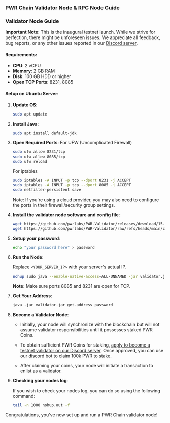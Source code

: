 
### **PWR Chain Validator Node & RPC Node Guide**

### **Validator Node Guide**

**Important Note**: This is the inaugural testnet launch. While we strive for perfection, there might be unforeseen issues. We appreciate all feedback, bug reports, or any other issues reported in our [Discord server](https://discord.gg/DJkcuy9SAg).

#### **Requirements**:
- **CPU**: 2 vCPU
- **Memory**: 2 GB RAM
- **Disk**: 100 GB HDD or higher
- **Open TCP Ports**: 8231, 8085

#### **Setup on Ubuntu Server**:

1. **Update OS**: 
   ```bash
   sudo apt update
   ```

2. **Install Java**: 
   ```bash
   sudo apt install default-jdk
   ```

3. **Open Required Ports**:
   For UFW (Uncomplicated Firewall)
      ```bash
   sudo ufw allow 8231/tcp
   sudo ufw allow 8085/tcp
   sudo ufw reload
      ```
      
   For iptables
      ```bash
   sudo iptables -A INPUT -p tcp --dport 8231 -j ACCEPT
   sudo iptables -A INPUT -p tcp --dport 8085 -j ACCEPT
   sudo netfilter-persistent save
   ```
   Note: If you're using a cloud provider, you may also need to configure the ports in their firewall/security group settings.


5. **Install the validator node software and config file**:
   ```bash
   wget https://github.com/pwrlabs/PWR-Validator/releases/download/15.21.0/validator.jar
   wget https://github.com/pwrlabs/PWR-Validator/raw/refs/heads/main/config.json
   ```

6. **Setup your password**:
   ```bash
   echo "your password here" > password 
   ```

7. **Run the Node**:

   Replace `<YOUR_SERVER_IP>` with your server's actual IP.
   ```bash
   nohup sudo java --enable-native-access=ALL-UNNAMED -jar validator.jar --ip <your nodes ip here> --password password & 
   ```
   **Note:** Make sure ports 8085 and 8231 are open for TCP.

8. **Get Your Address**:
     ```
     java -jar validator.jar get-address password
     ```

9. **Become a Validator Node**:

   - Initially, your node will synchronize with the blockchain but will not assume validator responsibilities until it possesses staked PWR Coins.
   
   - To obtain sufficient PWR Coins for staking, [apply to become a testnet validator on our Discord server](https://discord.gg/DJkcuy9SAg). Once approved, you can use our discord bot to claim 100k PWR to stake.
   
   - After claiming your coins, your node will initiate a transaction to enlist as a validator.

10. **Checking your nodes log**:

    If you wish to check your nodes log, you can do so using the following command:
    ```bash
    tail -n 1000 nohup.out -f 
    ```
    
Congratulations, you've now set up and run a PWR Chain validator node!

